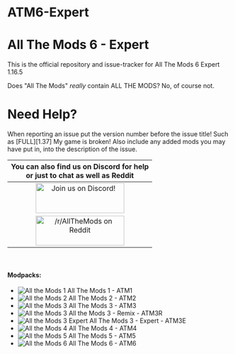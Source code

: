 # ATM6-Expert

All The Mods 6 - Expert
======
This is the official repository and issue-tracker for All The Mods 6 Expert 1.16.5

Does "All The Mods" *really* contain ALL THE MODS? No, of course not.

Need Help?
======
When reporting an issue put the version number before the issue title! Such as [FULL][1.37] My game is broken! Also include any added mods you may have put in, into the description of the issue.

|You can also find us on Discord for help<br>or just to chat as well as Reddit|
|:------------:|
|<a href="https://discordapp.com/invite/rbSZNDQ"><img src="https://discordapp.com/assets/fc0b01fe10a0b8c602fb0106d8189d9b.png" alt="Join us on Discord!"  width="200" height="68"></a>|
|<a href="https://www.reddit.com/r/allthemods"><img src="https://www.redditstatic.com/about/assets/reddit-logo.png" alt="/r/AllTheMods on Reddit"  width="200" height="67"></a>|
<br>

#### Modpacks:
+ ![All the Mods 1](http://cf.way2muchnoise.eu/242462.svg "ATM1") All The Mods 1 - ATM1
+ ![All the Mods 2](http://cf.way2muchnoise.eu/253707.svg "ATM2") All The Mods 2 - ATM2
+ ![All the Mods 3](http://cf.way2muchnoise.eu/269708.svg "ATM3") All The Mods 3 - ATM3
+ ![All the Mods 3](http://cf.way2muchnoise.eu/301845.svg "ATM3R") All the Mods 3 - Remix - ATM3R
+ ![All the Mods 3 Expert](http://cf.way2muchnoise.eu/325396.svg "ATM3E") All The Mods 3 - Expert - ATM3E
+ ![All the Mods 4](http://cf.way2muchnoise.eu/316059.svg "ATM4") All The Mods 4 - ATM4
+ ![All the Mods 5](http://cf.way2muchnoise.eu/357494.svg "ATM5") All The Mods 5 - ATM5
+ ![All the Mods 6](http://cf.way2muchnoise.eu/381671.svg "ATM6") All The Mods 6 - ATM6
